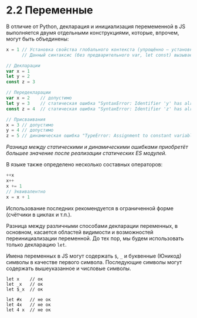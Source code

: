 # 2.2 Переменные

В отличие от Python, декларация и инициализация перемеменной в JS выполняется двумя отдельными
конструкциями, которые, впрочем, могут быть объединены:

```js
x = 1 // Установка свойства глобального контекста (упрощённо – установка глобальной переменной)
      // Данный синтаксис (без предварительного var, let const) вызывает ошибку в strict mode и не рекомендуется

// Декларации
var x = 1
let y = 2
const z = 3

// Передекларации
var x = 2    // допустимо
let y = 3    // статическая ошибка "SyntaxError: Identifier 'y' has already been declared"
const z = 4  // статическая ошибка "SyntaxError: Identifier 'z' has already been declared"

// Присваивания
x = 3 // допустимо
y = 4 // допустимо
z = 5 // динамическая ошибка "TypeError: Assignment to constant variable"
```

*Разница между статическими и динамическими ошибками приобретёт большее значение
после реализации статических ES модулей.*

В языке также определено несколько составных операторов:

```js
++x
x++
x += 1
// Эквивалентно
x = x + 1
```

Использование последних рекомендуется в ограниченной форме (счётчики в циклах и т.п.).

Разница между различными способами декларации переменных, в основном, касается областей видимости
и возможностей переинициализации переменной. До тех пор, мы будем использовать только декларацию `let`.

Имена переменных в JS могут содержать `$`, `_` и буквенные (Юникод) символы в качестве первого символа. Последующие
символы могут содержать вышеуказанное и числовые символы.

```
let x    // ок
let _x   // ок
let $_x  // ок

let #x   // не ок
let 4x   // не ок
let 4 x  // не ок
```
